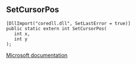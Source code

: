 ## SetCursorPos

```
[DllImport("coredll.dll", SetLastError = true)]
public static extern int SetCursorPos(
   int x,
   int y
);
```

[Microsoft documentation](https://docs.microsoft.com/en-us/windows/win32/api/winuser/nf-winuser-setcursorpos)
